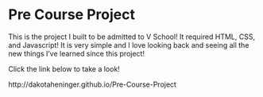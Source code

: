 # Pre Course Project
<p>This is the project I built to be admitted to V School! It required HTML, CSS, and Javascript! It is very simple and I love looking back and seeing all the new things I’ve learned since this project!</p>
<p>Click the link below to take a look!</p>
<p>http://dakotaheninger.github.io/Pre-Course-Project</p>